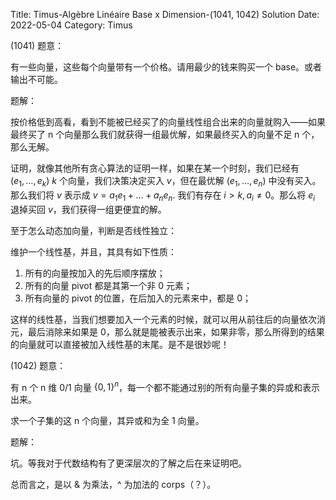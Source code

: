 Title: Timus-Algèbre Linéaire Base x Dimension-(1041, 1042) Solution
Date: 2022-05-04
Category: Timus

(1041) 题意：

有一些向量，这些每个向量带有一个价格。请用最少的钱来购买一个 base。或者输出不可能。

题解：

按价格低到高看，看到不能被已经买了的向量线性组合出来的向量就购入——如果最终买了 n 个向量那么我们就获得一组最优解，如果最终买入的向量不足 n 个，那么无解。

证明，就像其他所有贪心算法的证明一样，如果在某一个时刻，我们已经有 $(e_1, \dots, e_k)$ $k$ 个向量，我们决策决定买入 $v$，但在最优解 $(e_1, \dots, e_n)$ 中没有买入。那么我们将 $v$ 表示成 $v = a_1e_1+\dots+a_ne_n$. 我们有存在 $i > k, a_i\not=0$。那么将 $e_i$ 退掉买回 $v$，我们获得一组更便宜的解。

至于怎么动态加向量，判断是否线性独立：

维护一个线性基，并且，其具有如下性质：

1. 所有的向量按加入的先后顺序摆放；
2. 所有的向量 pivot 都是其第一个非 0 元素；
3. 所有向量的 pivot 的位置，在后加入的元素来中，都是 0；

这样的线性基，当我们想要加入一个元素的时候，就可以用从前往后的向量依次消元，最后消除来如果是 0，那么就是能被表示出来，如果非零，那么所得到的结果的向量就可以直接被加入线性基的末尾。是不是很妙呢！

(1042) 题意：

有 n 个 n 维 0/1 向量 $\{0, 1\}^n$，每一个都不能通过别的所有向量子集的异或和表示出来。

求一个子集的这 n 个向量，其异或和为全 1 向量。

题解：

坑。等我对于代数结构有了更深层次的了解之后在来证明吧。

总而言之，是以 & 为乘法，^ 为加法的 corps（？）。